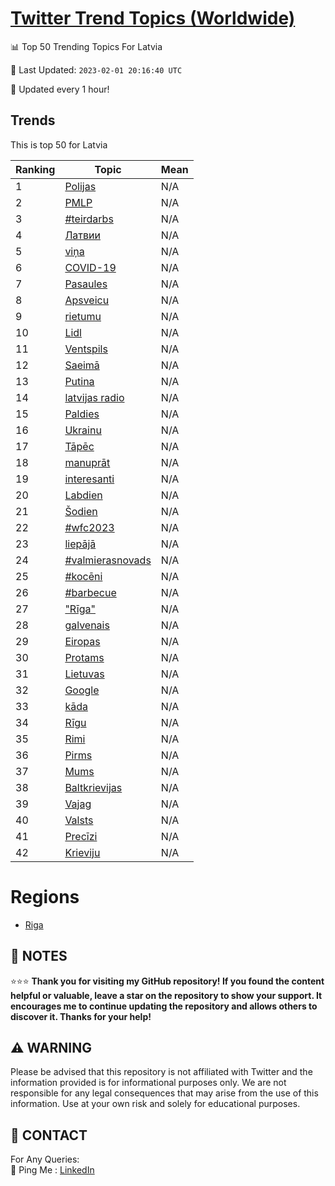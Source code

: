 [Twitter Trend Topics (Worldwide)](https://github.com/ErcinDedeoglu/Twitter-Trend-Topics)
==========


📊 Top 50 Trending Topics For Latvia

📆 Last Updated: `2023-02-01 20:16:40 UTC`

🔧 Updated every 1 hour!


## Trends

This is top 50 for Latvia

| Ranking | Topic | Mean |
| ------- | ------------ | ------------ |
| 1 | [Polijas](http://twitter.com/search?q=Polijas) | N/A |
| 2 | [PMLP](http://twitter.com/search?q=PMLP) | N/A |
| 3 | [#teirdarbs](http://twitter.com/search?q=%23teirdarbs) | N/A |
| 4 | [Латвии](http://twitter.com/search?q=%d0%9b%d0%b0%d1%82%d0%b2%d0%b8%d0%b8) | N/A |
| 5 | [viņa](http://twitter.com/search?q=vi%c5%86a) | N/A |
| 6 | [COVID-19](http://twitter.com/search?q=COVID-19) | N/A |
| 7 | [Pasaules](http://twitter.com/search?q=Pasaules) | N/A |
| 8 | [Apsveicu](http://twitter.com/search?q=Apsveicu) | N/A |
| 9 | [rietumu](http://twitter.com/search?q=rietumu) | N/A |
| 10 | [Lidl](http://twitter.com/search?q=Lidl) | N/A |
| 11 | [Ventspils](http://twitter.com/search?q=Ventspils) | N/A |
| 12 | [Saeimā](http://twitter.com/search?q=Saeim%c4%81) | N/A |
| 13 | [Putina](http://twitter.com/search?q=Putina) | N/A |
| 14 | [latvijas radio](http://twitter.com/search?q=latvijas+radio) | N/A |
| 15 | [Paldies](http://twitter.com/search?q=Paldies) | N/A |
| 16 | [Ukrainu](http://twitter.com/search?q=Ukrainu) | N/A |
| 17 | [Tāpēc](http://twitter.com/search?q=T%c4%81p%c4%93c) | N/A |
| 18 | [manuprāt](http://twitter.com/search?q=manupr%c4%81t) | N/A |
| 19 | [interesanti](http://twitter.com/search?q=interesanti) | N/A |
| 20 | [Labdien](http://twitter.com/search?q=Labdien) | N/A |
| 21 | [Šodien](http://twitter.com/search?q=%c5%a0odien) | N/A |
| 22 | [#wfc2023](http://twitter.com/search?q=%23wfc2023) | N/A |
| 23 | [liepājā](http://twitter.com/search?q=liep%c4%81j%c4%81) | N/A |
| 24 | [#valmierasnovads](http://twitter.com/search?q=%23valmierasnovads) | N/A |
| 25 | [#kocēni](http://twitter.com/search?q=%23koc%c4%93ni) | N/A |
| 26 | [#barbecue](http://twitter.com/search?q=%23barbecue) | N/A |
| 27 | ["Rīga"](http://twitter.com/search?q=%22R%c4%abga%22) | N/A |
| 28 | [galvenais](http://twitter.com/search?q=galvenais) | N/A |
| 29 | [Eiropas](http://twitter.com/search?q=Eiropas) | N/A |
| 30 | [Protams](http://twitter.com/search?q=Protams) | N/A |
| 31 | [Lietuvas](http://twitter.com/search?q=Lietuvas) | N/A |
| 32 | [Google](http://twitter.com/search?q=Google) | N/A |
| 33 | [kāda](http://twitter.com/search?q=k%c4%81da) | N/A |
| 34 | [Rīgu](http://twitter.com/search?q=R%c4%abgu) | N/A |
| 35 | [Rimi](http://twitter.com/search?q=Rimi) | N/A |
| 36 | [Pirms](http://twitter.com/search?q=Pirms) | N/A |
| 37 | [Mums](http://twitter.com/search?q=Mums) | N/A |
| 38 | [Baltkrievijas](http://twitter.com/search?q=Baltkrievijas) | N/A |
| 39 | [Vajag](http://twitter.com/search?q=Vajag) | N/A |
| 40 | [Valsts](http://twitter.com/search?q=Valsts) | N/A |
| 41 | [Precīzi](http://twitter.com/search?q=Prec%c4%abzi) | N/A |
| 42 | [Krieviju](http://twitter.com/search?q=Krieviju) | N/A |



# Regions

* [Riga](</Latvia/Riga.md>)



## 📝 NOTES

⭐⭐⭐ **Thank you for visiting my GitHub repository! If you found the content helpful or valuable, leave a star on the repository to show your support. It encourages me to continue updating the repository and allows others to discover it. Thanks for your help!**


## ⚠️ WARNING

Please be advised that this repository is not affiliated with Twitter and the information provided is for informational purposes only. We are not responsible for any legal consequences that may arise from the use of this information. Use at your own risk and solely for educational purposes.


## 📨 CONTACT

 For Any Queries:  
            🏓 Ping Me : [LinkedIn](https://www.linkedin.com/in/ercindedeoglu/)
